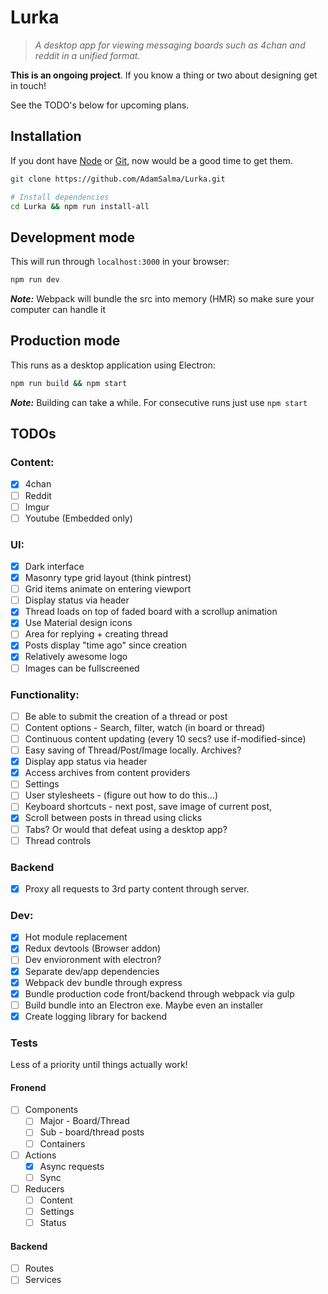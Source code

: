 # Lurka

> *A desktop app for viewing messaging boards such as 4chan and reddit in a unified format.*

**This is an ongoing project**. If you know a thing or two about designing get in touch!

See the TODO's below for upcoming plans.

## Installation
If you dont have [Node](https://nodejs.org/en/) or [Git](https://git-scm.com/), now would be a good time to get them. 
```bash
git clone https://github.com/AdamSalma/Lurka.git

# Install dependencies
cd Lurka && npm run install-all
```
## Development mode 
This will run through `localhost:3000` in your browser:
```bash
npm run dev
```
***Note:*** Webpack will bundle the src into memory (HMR) so make sure your computer can handle it

## Production mode
This runs as a desktop application using Electron:
```bash
npm run build && npm start
```
***Note:*** Building can take a while. For consecutive runs just use `npm start`

## TODOs
### Content:
- [x] 4chan
- [ ] Reddit
- [ ] Imgur
- [ ] Youtube (Embedded only)
  
### UI:
- [x] Dark interface
- [x] Masonry type grid layout (think pintrest)
- [ ] Grid items animate on entering viewport
- [ ] Display status via header
- [x] Thread loads on top of faded board with a scrollup animation
- [x] Use Material design icons
- [ ] Area for replying + creating thread
- [x] Posts display "time ago" since creation
- [x] Relatively awesome logo
- [ ] Images can be fullscreened

### Functionality:
- [ ] Be able to submit the creation of a thread or post
- [ ] Content options - Search, filter, watch (in board or thread)
- [ ] Continuous content updating (every 10 secs? use if-modified-since)
- [ ] Easy saving of Thread/Post/Image locally. Archives?
- [x] Display app status via header
- [x] Access archives from content providers
- [ ] Settings
- [ ] User stylesheets - (figure out how to do this...)
- [ ] Keyboard shortcuts - next post, save image of current post, 
- [x] Scroll between posts in thread using clicks
- [ ] Tabs? Or would that defeat using a desktop app?
- [ ] Thread controls

### Backend
- [x] Proxy all requests to 3rd party content through server.

### Dev:
- [x] Hot module replacement
- [x] Redux devtools (Browser addon)
- [ ] Dev envioronment with electron?
- [x] Separate dev/app dependencies
- [x] Webpack dev bundle through express
- [x] Bundle production code front/backend through webpack via gulp 
- [ ] Build bundle into an Electron exe. Maybe even an installer
- [x] Create logging library for backend

### Tests 
Less of a priority until things actually work!
#### Fronend
- [ ] Components
  - [ ] Major - Board/Thread
  - [ ] Sub - board/thread posts
  - [ ] Containers
- [ ] Actions
  - [x] Async requests
  - [ ] Sync
- [ ] Reducers
  - [ ] Content
  - [ ] Settings
  - [ ] Status  
  
#### Backend
- [ ] Routes
- [ ] Services
